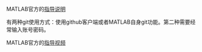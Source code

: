 MATLAB官方的[指导说明](https://ww2.mathworks.cn/help/matlab/matlab_prog/set-up-git-source-control.html)

有两种git使用方式：使用github客户端或者MATLAB自身git功能。第二种需要经常输入账号密码。

MATLAB官方的[指导视频](https://ww2.mathworks.cn/videos/source-control-integration-95324.html?type=shadow&language=zh)


